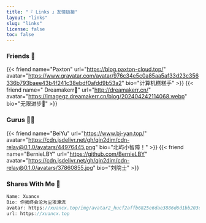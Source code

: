 ```yaml
---
title: "『 Links 』友情链接"
layout: "links"
slug: "links"
license: false
toc: false
---
```

### Friends 👋
{{< friend name="Paxton" url="https://blog.paxton-cloud.top/" avatar="https://www.gravatar.com/avatar/976c34e5c0a85aa5af33d23c356336b793baee43b4f241c38ebdf0afdd9b53a2" bio="计算机糕糕手" >}}
{{< friend name=" Dreamakerr🐑" url="http://dreamakerr.cn/" avatar="https://imagegz.dreamakerr.cn/blog/202404242114068.webp" bio="无限进步🐑" >}}

### Gurus 🧙‍♂️
{{< friend name="BeiYu" url="https://www.bj-yan.top/" avatar="https://cdn.jsdelivr.net/gh/qin2dim/cdn-relay@0.1.0/avatars/44976445.png" bio="北屿小智障！" >}}
{{< friend name="BernieLBY" url="https://github.com/BernieLBY" avatar="https://cdn.jsdelivr.net/gh/qin2dim/cdn-relay@0.1.0/avatars/37860855.jpg" bio="刘院士" >}}

### Shares With Me 💖

```c
Name: Xuancx
Bio: 你我终会沦为尘埃漂流
avatar: https://xuancx.top/img/avatar2_hucf2affb6825e6dae3886d6d1bb203d1a_137824_300x0_resize_q75_box.jpg
url: https://xuancx.top
```

